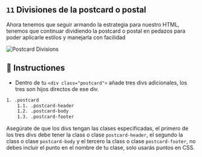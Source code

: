 ## `11` Divisiones de la postcard o postal

Ahora tenemos que seguir armando la estrategia para nuestro HTML, tenemos que continuar dividiendo la postcard o postal en pedazos para poder aplicarle estilos y manejarla con facilidad

![Postcard Divisions](https://github.com/breatheco-de/exercise-postcard/blob/learnpack/.learn/assets/11-postcard-divisions.gif?raw=true)

## 📝 Instructiones 

- Dentro de tu `<div class="postcard">` añade tres divs adicionales, los tres son hijos directos de ese div.

```txt
1. .postcard
    1.1. .postcard-header
    1.2. .postcard-body
    1.3. .postcard-footer
```

Asegúrate de que los divs tengan las clases especificadas, el primero de los tres divs debe tener la class o clase `postcard-header`, el segundo la class o clase `postcard-body` y el tercero la class o clase `postcard-footer`, no debes incluir el punto en el nombre de tu clase, solo usarás puntos en CSS.
